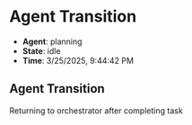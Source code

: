 # Agent Transition

- **Agent**: planning
- **State**: idle
- **Time**: 3/25/2025, 9:44:42 PM

## Agent Transition

Returning to orchestrator after completing task


